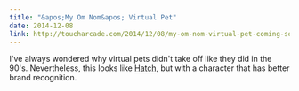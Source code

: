 ```yaml
---
title: "&apos;My Om Nom&apos; Virtual Pet"
date: 2014-12-08
link: http://toucharcade.com/2014/12/08/my-om-nom-virtual-pet-coming-soon/
---
```

 I've always wondered why virtual pets didn't take off like they did in the 90's. Nevertheless, this looks like [Hatch](http://www.hatchpet.com/), but with a character that has better brand recognition.
